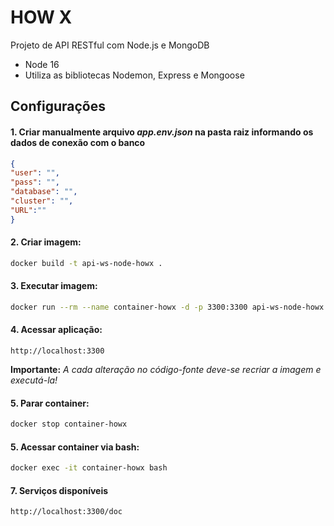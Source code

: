 # HOW X

Projeto de API RESTful com Node.js e MongoDB
- Node 16
- Utiliza as bibliotecas Nodemon, Express e Mongoose



## Configurações

#### 1. Criar manualmente arquivo _app.env.json_ na pasta raiz informando os dados de conexão com o banco 
```json
{
"user": "",
"pass": "",
"database": "",
"cluster": "",
"URL":""
}
```

#### 2. Criar imagem:
  ```sh
  docker build -t api-ws-node-howx .
  ```
  
#### 3. Executar imagem:
  ```sh
  docker run --rm --name container-howx -d -p 3300:3300 api-ws-node-howx
  ```

#### 4. Acessar aplicação:

    http://localhost:3300

__Importante:__ *A cada alteração no código-fonte deve-se recriar a imagem e executá-la!*


#### 5. Parar container:
  ```sh
  docker stop container-howx
  ```

#### 5. Acessar container via bash:
  ```sh
docker exec -it container-howx bash
  ```

#### 7. Serviços disponíveis

    http://localhost:3300/doc